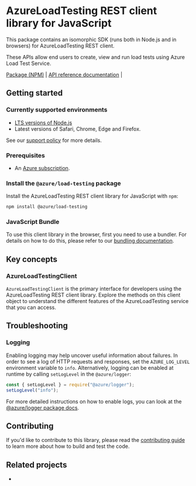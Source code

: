 # AzureLoadTesting REST client library for JavaScript

This package contains an isomorphic SDK (runs both in Node.js and in browsers) for AzureLoadTesting REST client.

These APIs allow end users to create, view and run load tests using Azure Load
Test Service.

[Package (NPM)](https://www.npmjs.com/package/@azure/load-testing) |
[API reference documentation](https://docs.microsoft.com/javascript/api/@azure/load-testing) |

## Getting started

### Currently supported environments

- [LTS versions of Node.js](https://github.com/nodejs/release#release-schedule)
- Latest versions of Safari, Chrome, Edge and Firefox.

See our [support policy](https://github.com/Azure/azure-sdk-for-js/blob/main/SUPPORT.md) for more details.

### Prerequisites

- An [Azure subscription][azure_sub].

### Install the `@azure/load-testing` package

Install the AzureLoadTesting REST client library for JavaScript with `npm`:

```bash
npm install @azure/load-testing
```



### JavaScript Bundle
To use this client library in the browser, first you need to use a bundler. For details on how to do this, please refer to our [bundling documentation](https://aka.ms/AzureSDKBundling).

## Key concepts

### AzureLoadTestingClient

`AzureLoadTestingClient` is the primary interface for developers using the AzureLoadTesting REST client library. Explore the methods on this client object to understand the different features of the AzureLoadTesting service that you can access.

## Troubleshooting

### Logging

Enabling logging may help uncover useful information about failures. In order to see a log of HTTP requests and responses, set the `AZURE_LOG_LEVEL` environment variable to `info`. Alternatively, logging can be enabled at runtime by calling `setLogLevel` in the `@azure/logger`:

```javascript
const { setLogLevel } = require("@azure/logger");
setLogLevel("info");
```

For more detailed instructions on how to enable logs, you can look at the [@azure/logger package docs](/tree/main/sdk/core/logger).


## Contributing

If you'd like to contribute to this library, please read the [contributing guide]() to learn more about how to build and test the code.

## Related projects

- []()


[azure_sub]: https://azure.microsoft.com/free/
[azure_portal]: https://portal.azure.com
[defaultazurecredential]: #defaultazurecredential

